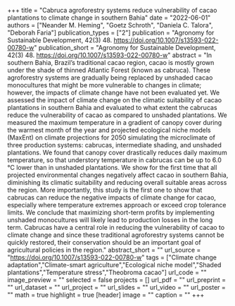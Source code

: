 +++
title = "Cabruca agroforestry systems reduce vulnerability of cacao plantations to climate change in southern Bahia"
date = "2022-06-01"
authors = ["Neander M. Heming", "Goetz Schroth", "Daniela C. Talora", "Deborah Faria"]
publication_types = ["2"]
publication = "Agronomy for Sustainable Development, 42(3) 48. https://doi.org/10.1007/s13593-022-00780-w"
publication_short = "Agronomy for Sustainable Development, 42(3) 48. https://doi.org/10.1007/s13593-022-00780-w"
abstract = "In southern Bahia, Brazil’s traditional cacao region, cacao is mostly grown under the shade of thinned Atlantic Forest (known as cabruca). These agroforestry systems are gradually being replaced by unshaded cacao monocultures that might be more vulnerable to changes in climate; however, the impacts of climate change have not been evaluated yet. We assessed the impact of climate change on the climatic suitability of cacao plantations in southern Bahia and evaluated to what extent the cabrucas reduce the vulnerability of cacao as compared to unshaded plantations. We measured the maximum temperature in a gradient of canopy cover during the warmest month of the year and projected ecological niche models (MaxEnt) on climate projections for 2050 simulating the microclimate of three production systems: cabrucas, intermediate shading, and unshaded plantations. We found that canopy cover drastically reduces daily maximum temperature, so that understory temperature in cabrucas can be up to 6.0 °C lower than in unshaded plantations. We show for the first time that all projected environmental changes negatively affect cacao in southern Bahia, diminishing its climatic suitability and reducing overall suitable areas across the region. More importantly, this study is the first one to show that cabrucas can reduce the negative impacts of climate change for cacao, especially where temperature extremes approach or exceed crop tolerance limits. We conclude that maximizing short-term profits by implementing unshaded monocultures will likely lead to production losses in the long term. Cabrucas have a central role in reducing the vulnerability of cacao to climate change and since these traditional agroforestry systems cannot be quickly restored, their conservation should be an important goal of agricultural policies in the region."
abstract_short = ""
url_source = "https://doi.org/10.1007/s13593-022-00780-w"
tags = ["Climate change adaptation","Climate-smart agriculture","Ecological niche model","Shaded plantations","Temperature stress","Theobroma cacao"]
url_code = ""
image_preview = ""
selected = false
projects = []
url_pdf = ""
url_preprint = ""
url_dataset = ""
url_project = ""
url_slides = ""
url_video = ""
url_poster = ""
math = true
highlight = true
[header]
image = ""
caption = ""
+++
